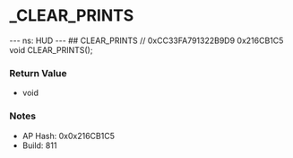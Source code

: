 # _CLEAR_PRINTS

--- ns: HUD --- ## CLEAR_PRINTS  // 0xCC33FA791322B9D9 0x216CB1C5 void CLEAR_PRINTS();

### Return Value
* void

### Notes
* AP Hash: 0x0x216CB1C5
* Build: 811

